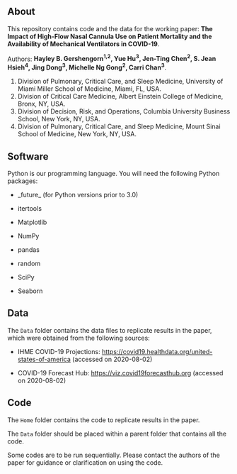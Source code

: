 ## About
This repository contains code and the data for the working paper: **The Impact of High-Flow Nasal Cannula Use on Patient Mortality and the Availability of Mechanical Ventilators in COVID-19**. 

Authors: **Hayley B. Gershengorn<sup>1,2</sup>, Yue Hu<sup>3</sup>, Jen-Ting Chen<sup>2</sup>, S. Jean Hsieh<sup>4</sup>, Jing Dong<sup>3</sup>, Michelle Ng Gong<sup>2</sup>, Carri Chan<sup>3</sup>**. 

1.	Division of Pulmonary, Critical Care, and Sleep Medicine, University of Miami Miller School of Medicine, Miami, FL, USA.
2.	Division of Critical Care Medicine, Albert Einstein College of Medicine, Bronx, NY, USA.
3.	Division of Decision, Risk, and Operations, Columbia University Business School, New York, NY, USA.
4.	Division of Pulmonary, Critical Care, and Sleep Medicine, Mount Sinai School of Medicine, New York, NY, USA.

## Software
Python is our programming language. You will need the following Python packages:

- \_future\_ (for Python versions prior to 3.0)

- itertools

- Matplotlib

- NumPy

- pandas

- random

- SciPy

- Seaborn

## Data
The `Data` folder contains the data files to replicate results in the paper, which were obtained from the following sources:

- IHME COVID-19 Projections: https://covid19.healthdata.org/united-states-of-america (accessed on 2020-08-02)

- COVID-19 Forecast Hub: https://viz.covid19forecasthub.org (accessed on 2020-08-02)

## Code

The `Home` folder contains the code to replicate results in the paper. 

The `Data` folder should be placed within a parent folder that contains all the code. 

Some codes are to be run sequentially. <!-- For example, to examine the impact of use of high-flow nasal cannula on mortality in the United States (Figure 2 in the paper), you will need to first select the appropriate national-level parameters in `Parameters.py`, and then run `Compare Policies.py` to obtain the output.--> Please contact the authors of the paper for guidance or clarification on using the code.
